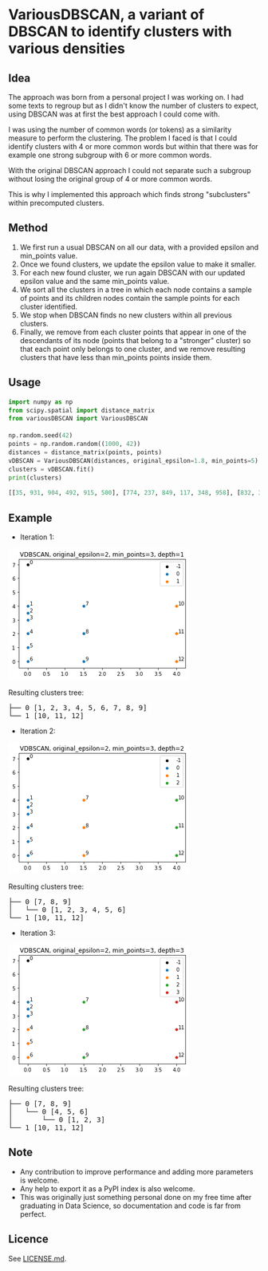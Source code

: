 # VariousDBSCAN, a variant of DBSCAN to identify clusters with various densities

## Idea

The approach was born from a personal project I was working on. I had some texts to regroup but as I didn't know the number of clusters to expect, using DBSCAN was at first the best approach I could come with.

I was using the number of common words (or tokens) as a similarity measure to perform the clustering. The problem I faced is that I could identify clusters with 4 or more common words but within that there was for example one strong subgroup with 6 or more common words.

With the original DBSCAN approach I could not separate such a subgroup without losing the original group of 4 or more common words.

This is why I implemented this approach which finds strong "subclusters" within precomputed clusters.
## Method

1. We first run a usual DBSCAN on all our data, with a provided epsilon and min_points value.
2. Once we found clusters, we update the epsilon value to make it smaller.
3. For each new found cluster, we run again DBSCAN with our updated epsilon value and the same min_points value.
4. We sort all the clusters in a tree in which each node contains a sample of points and its children nodes contain the sample points for each cluster identified.
5. We stop when DBSCAN finds no new clusters within all previous clusters.
6. Finally, we remove from each cluster points that appear in one of the descendants of its node (points that belong to a "stronger" cluster) so that each point only belongs to one cluster, and we remove resulting clusters that have less than min_points points inside them.

## Usage
``` python
import numpy as np
from scipy.spatial import distance_matrix
from variousDBSCAN import VariousDBSCAN

np.random.seed(42)
points = np.random.random((1000, 42))
distances = distance_matrix(points, points)
vDBSCAN = VariousDBSCAN(distances, original_epsilon=1.8, min_points=5)
clusters = vDBSCAN.fit()
print(clusters)
```

```python
[[35, 931, 904, 492, 915, 500], [774, 237, 849, 117, 348, 958], [832, 353, 961, 265, 777, 144, 537], [923, 684, 176, 661, 662, 216, 411, 124, 991], [739, 939, 566, 926, 287], [224, 868, 683, 478, 255], [294, 966, 882, 691, 924, 61]]
```
## Example

- Iteration 1:

![Iteration 1 illustration](assets/vdbscan-depth1.png)

Resulting clusters tree:
<pre>
├── 0 [1, 2, 3, 4, 5, 6, 7, 8, 9]
└── 1 [10, 11, 12]
</pre>

- Iteration 2:

![Iteration 2 illustration](assets/vdbscan-depth2.png)

Resulting clusters tree:
<pre>
├── 0 [7, 8, 9] 
│   └── 0 [1, 2, 3, 4, 5, 6]
└── 1 [10, 11, 12]
</pre>
- Iteration 3:

![Iteration 3 illustration](assets/vdbscan-depth3.png)

Resulting clusters tree:
<pre>
├── 0 [7, 8, 9]
│   └── 0 [4, 5, 6]
│       └── 0 [1, 2, 3]
└── 1 [10, 11, 12]
</pre>
## Note
- Any contribution to improve performance and adding more parameters is welcome.
- Any help to export it as a PyPI index is also welcome.
- This was originally just something personal done on my free time after graduating in Data Science, so documentation and code is far from perfect.

## Licence

See [LICENSE.md](license.md). 